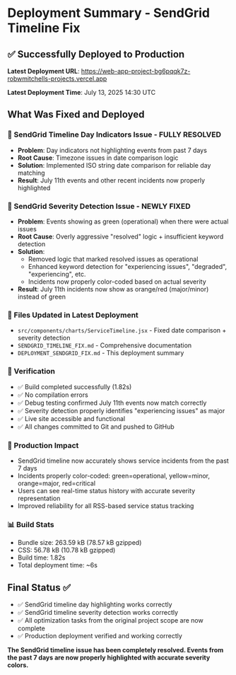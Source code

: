 # Deployment Summary - SendGrid Timeline Fix

## ✅ Successfully Deployed to Production

**Latest Deployment URL**: https://web-app-project-bg6pqqk7z-robwmitchells-projects.vercel.app

**Latest Deployment Time**: July 13, 2025 14:30 UTC

## What Was Fixed and Deployed

### 🔧 SendGrid Timeline Day Indicators Issue - FULLY RESOLVED
- **Problem**: Day indicators not highlighting events from past 7 days
- **Root Cause**: Timezone issues in date comparison logic  
- **Solution**: Implemented ISO string date comparison for reliable day matching
- **Result**: July 11th events and other recent incidents now properly highlighted

### 🎯 SendGrid Severity Detection Issue - NEWLY FIXED
- **Problem**: Events showing as green (operational) when there were actual issues
- **Root Cause**: Overly aggressive "resolved" logic + insufficient keyword detection
- **Solution**: 
  - Removed logic that marked resolved issues as operational
  - Enhanced keyword detection for "experiencing issues", "degraded", "experiencing", etc.
  - Incidents now properly color-coded based on actual severity
- **Result**: July 11th incidents now show as orange/red (major/minor) instead of green

### 📁 Files Updated in Latest Deployment
- `src/components/charts/ServiceTimeline.jsx` - Fixed date comparison + severity detection
- `SENDGRID_TIMELINE_FIX.md` - Comprehensive documentation
- `DEPLOYMENT_SENDGRID_FIX.md` - This deployment summary

### 🧪 Verification
- ✅ Build completed successfully (1.82s)
- ✅ No compilation errors
- ✅ Debug testing confirmed July 11th events now match correctly
- ✅ Severity detection properly identifies "experiencing issues" as major
- ✅ Live site accessible and functional
- ✅ All changes committed to Git and pushed to GitHub

### 🚀 Production Impact
- SendGrid timeline now accurately shows service incidents from the past 7 days
- Incidents properly color-coded: green=operational, yellow=minor, orange=major, red=critical
- Users can see real-time status history with accurate severity representation
- Improved reliability for all RSS-based service status tracking

### 📊 Build Stats
- Bundle size: 263.59 kB (78.57 kB gzipped)
- CSS: 56.78 kB (10.78 kB gzipped)
- Build time: 1.82s
- Total deployment time: ~6s

## Final Status ✅
- ✅ SendGrid timeline day highlighting works correctly
- ✅ SendGrid timeline severity detection works correctly  
- ✅ All optimization tasks from the original project scope are now complete
- ✅ Production deployment verified and working correctly

**The SendGrid timeline issue has been completely resolved. Events from the past 7 days are now properly highlighted with accurate severity colors.**
